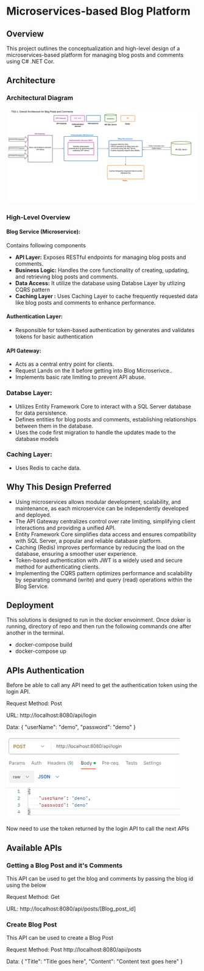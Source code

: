 # Microservices-based Blog Platform

## Overview

This project outlines the conceptualization and high-level design of a microservices-based platform for managing blog posts and comments using C# .NET Cor.

## Architecture

### Architectural Diagram

![Microservices Architecture Diagram](./Architecture.png)

### High-Level Overview

#### Blog Service (Microservice):
Contains following components 
- **API Layer:** Exposes RESTful endpoints for managing blog posts and comments.
- **Business Logic:** Handles the core functionality of creating, updating, and retrieving blog posts and comments.
- **Data Access:** It utilize the database using Databse Layer by utlizing CQRS pattern
- **Caching Layer :** Uses Caching Layer to cache frequently requested data like blog posts and comments to enhance performance.

#### Authentication Layer:

- Responsible for token-based authentication by generates and validates tokens for basic authentication

#### API Gateway:

- Acts as a central entry point for clients.
- Request Lands on the it before getting into Blog Microserivce..
- Implements basic rate limiting to prevent API abuse.

### Databse Layer:

- Utilizes Entity Framework Core to interact with a SQL Server database for data persistence.
- Defines entities for blog posts and comments, establishing relationships between them in the database.
- Uses the code first migration to handle the updates made to the database models

### Caching Layer:
- Uses Redis to cache data.


## Why This Design Preferred

- Using microservices allows modular development, scalability, and maintenance, as each microservice can be independently developed and deployed.
- The API Gateway centralizes control over rate limiting, simplifying client interactions and providing a unified API.
- Entity Framework Core simplifies data access and ensures compatibility with SQL Server, a popular and reliable database platform.
- Caching (Redis) improves performance by reducing the load on the database, ensuring a smoother user experience.
- Token-based authentication with JWT is a widely used and secure method for authenticating clients.
- Implementing the CQRS pattern optimizes performance and scalability by separating command (write) and query (read) operations within the Blog Service.

## Deployment
This solutions is designed to run in the docker envoinment.
Once doker is running, directory of repo and then run the following commands one after another in the terminal.
- docker-compose build
- docker-compose up


## APIs Authentication 
Before be able to call any API need to get the authentication token using the login API.

Request Method: Post

URL: http://localhost:8080/api/login

Data: 
{
 "userName": "demo",
 "password": "demo"
}

![Login API Sample](./resources/login_sample.png)

Now need to use the token returned by the login API to call the next APIs

## Available APIs
### Getting a Blog Post and it's Comments
This API can be used to get the blog and comments by passing the blog id using the below 

Request Method: Get

URL: http://localhost:8080/api/posts/[Blog_post_id]

### Create Blog Post
This API can be used to create a Blog Post 

Request Method: Post
http://localhost:8080/api/posts

Data: {
    "Title": "Title goes here",
    "Content": "Content text goes here"
}
